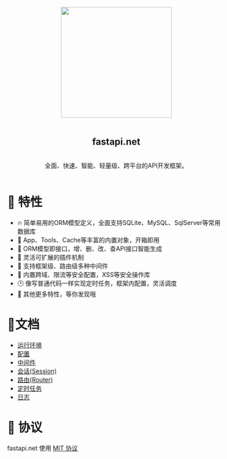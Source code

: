 <div align="center">
<article style="display: flex; flex-direction: column; align-items: center; justify-content: center;">
    <p align="center"><img width="256" src="http://res.dayuan.tech/images/fastapi.net.png" /></p>
    <h1 style="width: 100%; text-align: center;">fastapi.net</h1>
    <p>
        全面、快速、智能、轻量级、跨平台的API开发框架。
    </p>
</article>
</div>



# 🎉 特性

- :fire: 简单易用的ORM模型定义，全面支持SQLite、MySQL、SqlServer等常用数据库
- :tea: App、Tools、Cache等丰富的内置对象，开箱即用
- :rocket: ORM模型即接口，增、删、改、查API接口智能生成
- 👏 灵活可扩展的插件机制
- :nut_and_bolt: 支持框架级、路由级多种中间件
-  :vertical_traffic_light:  内置跨域、限流等安全配置，XSS等安全操作库
- :clock3: 像写普通代码一样实现定时任务，框架内配置，灵活调度
- :100: 其他更多特性，等你发现哦



# :memo:文档

- [运行环境](docs/env.md)
- [配置](docs/config.md)
- [中间件](docs/middleware.md)
- [会话(Session)](docs/session.md)
- [路由(Router)](docs/router.md)
- [定时任务](docs/schedule.md)
- [日志](docs/logging.md)

# 🎈 协议

fastapi.net 使用 [MIT 协议](https://github.com/softwaiter/fastapi.net/blob/master/LICENSE)
